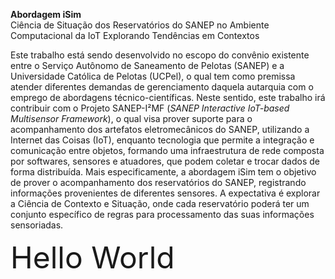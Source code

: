 **Abordagem iSim**  
Ciência de Situação dos Reservatórios do SANEP no Ambiente Computacional da IoT Explorando Tendências em Contextos

Este trabalho está sendo desenvolvido no escopo do convênio existente entre o Serviço Autônomo de Saneamento de Pelotas (SANEP) e a Universidade Católica de Pelotas (UCPel), o qual tem como premissa atender diferentes demandas de gerenciamento daquela autarquia com o emprego de abordagens técnico-científicas. Neste sentido, este trabalho irá contribuir com o Projeto SANEP-I²MF (*SANEP Interactive IoT-based Multisensor Framework*), o qual visa prover suporte para o acompanhamento dos artefatos eletromecânicos do SANEP, utilizando a Internet das Coisas (IoT), enquanto tecnologia que permite a integração e comunicação entre objetos, formando uma infraestrutura de rede composta por softwares, sensores e atuadores, que podem coletar e trocar dados de forma distribuída. Mais especificamente, a abordagem iSim tem o objetivo de prover o acompanhamento dos reservatórios do SANEP, registrando informações provenientes de diferentes sensores. A expectativa é explorar a Ciência de Contexto e Situação, onde cada reservatório poderá ter um conjunto específico de regras para processamento das suas informações sensoriadas. 

<html><font size="8">  
    Hello World 
</font> </html>
